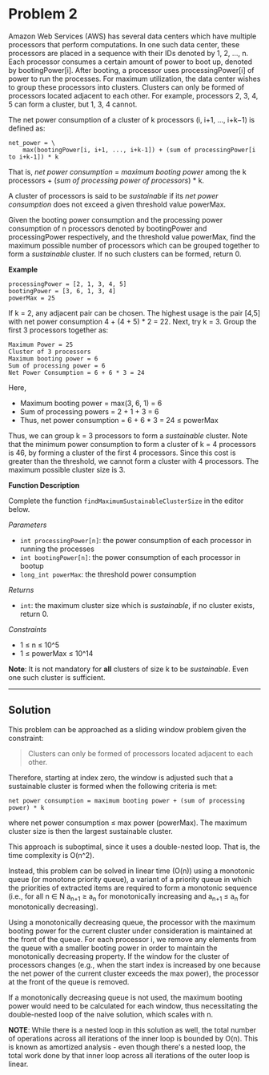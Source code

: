 # Problem 2

Amazon Web Services (AWS) has several data centers which have multiple processors that perform computations. In one such data center, these processors are placed in a sequence with their IDs denoted by 1, 2, ..., n. Each processor consumes a certain amount of power to boot up, denoted by bootingPower[i]. After booting, a processor uses processingPower[i] of power to run the processes. For maximum utilization, the data center wishes to group these processors into clusters. Clusters can only be formed of processors located adjacent to each other. For example, processors 2, 3, 4, 5 can form a cluster, but 1, 3, 4 cannot.

The net power consumption of a cluster of k processors (i, i+1, ..., i+k−1) is defined as:

```
net_power = \
    max(bootingPower[i, i+1, ..., i+k-1]) + (sum of processingPower[i to i+k-1]) * k
```

That is, *net power consumption* = *maximum booting power* among the k processors + (*sum of processing power of processors*) * k.

A cluster of processors is said to be *sustainable* if its *net power consumption* does not exceed a given threshold value powerMax.

Given the booting power consumption and the processing power consumption of n processors denoted by bootingPower and processingPower respectively, and the threshold value powerMax, find the maximum possible number of processors which can be grouped together to form a *sustainable* cluster. If no such clusters can be formed, return 0.

**Example**

```
processingPower = [2, 1, 3, 4, 5]
bootingPower = [3, 6, 1, 3, 4]
powerMax = 25
```

If k = 2, any adjacent pair can be chosen. The highest usage is the pair [4,5] with net power consumption 4 + (4 + 5) * 2 = 22. Next, try k = 3. Group the first 3 processors together as:

```
Maximum Power = 25
Cluster of 3 processors
Maximum booting power = 6
Sum of processing power = 6
Net Power Consumption = 6 + 6 * 3 = 24
```

Here,
* Maximum booting power = max(3, 6, 1) = 6
* Sum of processing powers = 2 + 1 + 3 = 6
* Thus, net power consumption = 6 + 6 * 3 = 24 ≤ powerMax

Thus, we can group k = 3 processors to form a *sustainable* cluster. Note that the minimum power consumption to form a cluster of k = 4 processors is 46, by forming a cluster of the first 4 processors. Since this cost is greater than the threshold, we cannot form a cluster with 4 processors. The maximum possible cluster size is 3.

**Function Description**

Complete the function `findMaximumSustainableClusterSize` in the editor below.

*Parameters*
* `int processingPower[n]`: the power consumption of each processor in running the processes
* `int bootingPower[n]`: the power consumption of each processor in bootup
* `long_int powerMax`: the threshold power consumption

*Returns*
* `int`: the maximum cluster size which is *sustainable*, if no cluster exists, return 0.

*Constraints*
* 1 ≤ n ≤ 10^5
* 1 ≤ powerMax ≤ 10^14

**Note**: It is not mandatory for **all** clusters of size k to be *sustainable*. Even one such cluster is sufficient.

---

## Solution

This problem can be approached as a sliding window problem given the constraint:

>Clusters can only be formed of processors located adjacent to each other.

Therefore, starting at index zero, the window is adjusted such that a sustainable cluster is formed when the following criteria is met:

```
net power consumption = maximum booting power + (sum of processing power) * k
```

where net power consumption ≤ max power (powerMax). The maximum cluster size is then the largest sustainable cluster.

This approach is suboptimal, since it uses a double-nested loop. That is, the time complexity is O(n^2).

Instead, this problem can be solved in linear time (O(n)) using a monotonic queue (or monotone priority queue), a variant of a priority queue in which the priorities of extracted items are required to form a monotonic sequence (i.e., for all n ∈ N a<sub>n+1</sub> ≥ a<sub>n</sub> for monotonically increasing and a<sub>n+1</sub> ≤ a<sub>n</sub> for monotonically decreasing).

Using a monotonically decreasing queue, the processor with the maximum booting power for the current cluster under consideration is maintained at the front of the queue. For each processor i, we remove any elements from the queue with a smaller booting power in order to maintain the monotonically decreasing property. If the window for the cluster of processors changes (e.g., when the start index is increased by one because the net power of the current cluster exceeds the max power), the processor at the front of the queue is removed.

If a monotonically decreasing queue is not used, the maximum booting power would need to be calculated for each window, thus necessitating the double-nested loop of the naive solution, which scales with n.

**NOTE**: While there is a nested loop in this solution as well, the total number of operations across all iterations of the inner loop is bounded by O(n). This is known as amortized analysis - even though there's a nested loop, the total work done by that inner loop across all iterations of the outer loop is linear.

